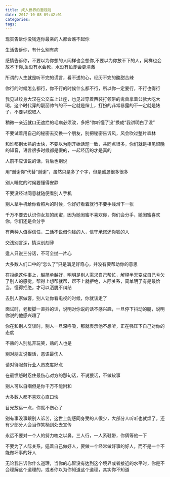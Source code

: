 ```yaml
---
title: 成人世界的潜规则
date: 2017-10-08 09:42:01
categories:
tags:
---
```


现实告诉你没钱连你最亲的人都会瞧不起你<!-- more -->

生活告诉你，有什么别有病 

感情告诉你，不要以为你想的人同样也会想你,不要以为你放不下的人，同样也会放不下你,鱼没有水会死，水没有鱼却会更清澈

所谓的人生就是听不完的谎言，看不透的心，经历不完的酸甜苦辣

你行的时候怎么都行，你不行的时候什么都不行，所以你一定要行，不行也得行

我见过纹身大汉在公交车上让座，也见过穿着西装打领带的禽兽拿着公款大吃大喝，这个时代穿的靓丽帅气的不一定就是绅士，打扮的非常暴露的不一定就是婊子，不要以貌取人

稍微一亲近就口无遮拦的毛病必须改，多把“你听懂了没”换成“我讲明白了没” 

不要试着用自己的秘密去交换一个朋友，别把秘密告诉风，风会吹过整片森林

和谁都别太熟的太快，不要以为刚开始话题一致，共同点很多，你们就是相见恨晚的知音，语言很多时候都是假的，一起经历的才是真的 

人前不应该说的话，背后也别说

用“谢谢你”代替“谢谢”，虽然只是多了个字，但是诚恳很多很多

别人睡觉的时候要懂得安静

不要没经过同意就随便看别人手机

别人拿手机给你看照片的时候，你好好看着就行不要手贱滑下一张 

千万不要去认识你女友的闺蜜，因为她闺蜜不喜欢你，你们会分手，她闺蜜喜欢你，你们还是会分手

有两种人值得信任，二话不说借你钱的人，信守承诺还你钱的人

交浅别言深，情深别刻薄

逢人只说三分话，不可全抛一片心

大多数人们口中的“怎么了”只是满足好奇心，并没有要帮助你的意思

在拒绝这件事上，越简单越好，明明是别人需求自己帮忙，解释半天变成自己亏欠了别人的感觉，帮得上想帮就帮，帮不上就拒绝，人际关系，简单明了有是最恰当，懂得拒绝，才可以洒脱不纠结 

去别人家做客，别人让你看电视的时候，你就该走了

面试时，老板脚一直抖的话，说明对你说的话不感兴趣，一旦停下抖动的腿，说明你说的他感兴趣了

你在和别人交谈时，别人一旦深呼吸，那就表示他不想听，正在强压下自己对你的态度

不熟的人别乱开玩笑，熟的人也是

别对朋友说狠话，恶语最伤人

请对待服务行业人员态度好点

在最愤怒时忍住最伤心对方的那句话，不说狠话，不做软事

别人可以自嘲但是你千万不能附和

大多数人都不喜欢心直口快

目光放远一点，你就不伤心了

别有事没事跟别人诉苦，这世上能感同身受的人很少，大部分人听听也就烦了，还有少部分人会当作笑柄到处去宣传

永远不要对一个人的努力嗤之以鼻，三人行，一人系鞋带，你俩等他一下

不要为了人际关系，逼着自己做好人，要做一个经常做好事的好人，而不是一个不能做坏事的好人

无论我告诉你什么道理，当你的心智没有达到这个境界或者接近的水平时，你是不会理解这个道理的，或者你以为你知道这个道理，其实你不知道


